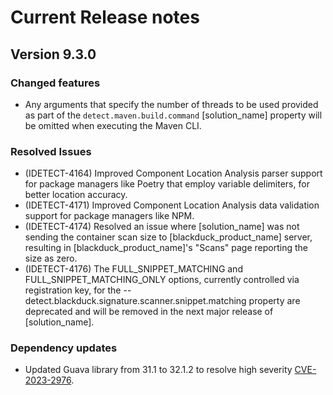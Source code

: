 # Current Release notes

## Version 9.3.0

### Changed features

* Any arguments that specify the number of threads to be used provided as part of the `detect.maven.build.command` [solution_name] property will be omitted when executing the Maven CLI.

### Resolved Issues

* (IDETECT-4164) Improved Component Location Analysis parser support for package managers like Poetry that employ variable delimiters, for better location accuracy.
* (IDETECT-4171) Improved Component Location Analysis data validation support for package managers like NPM.
* (IDETECT-4174) Resolved an issue where [solution_name] was not sending the container scan size to [blackduck_product_name] server, resulting in  [blackduck_product_name]'s "Scans" page reporting the size as zero.
* (IDETECT-4176) The FULL_SNIPPET_MATCHING and FULL_SNIPPET_MATCHING_ONLY options, currently controlled via registration key, for the --detect.blackduck.signature.scanner.snippet.matching property are deprecated and will be removed in the next major release of [solution_name].

### Dependency updates

* Updated Guava library from 31.1 to 32.1.2 to resolve high severity [CVE-2023-2976](https://nvd.nist.gov/vuln/detail/CVE-2023-2976).
